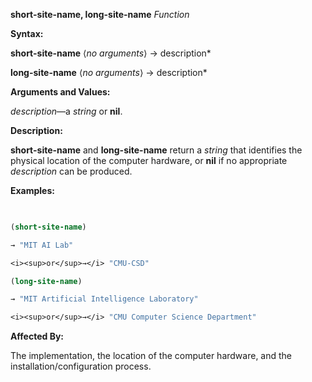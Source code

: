 **short-site-name, long-site-name** *Function* 



**Syntax:** 



**short-site-name** ⟨*no arguments*⟩ → description* 



**long-site-name** ⟨*no arguments*⟩ → description* 







 



 



**Arguments and Values:** 



*description*—a *string* or **nil**. 



**Description:** 



**short-site-name** and **long-site-name** return a *string* that identifies the physical location of the computer hardware, or **nil** if no appropriate *description* can be produced. 



**Examples:**
```lisp
 

(short-site-name) 

→ "MIT AI Lab" 

<i><sup>or</sup>→</i> "CMU-CSD" 

(long-site-name) 

→ "MIT Artificial Intelligence Laboratory" 

<i><sup>or</sup>→</i> "CMU Computer Science Department" 


```
**Affected By:** 



The implementation, the location of the computer hardware, and the installation/configuration process. 



